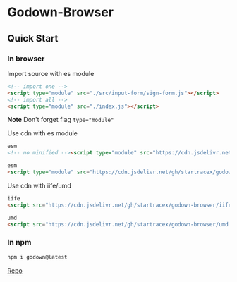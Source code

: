 # Godown-Browser

## Quick Start

### In browser

Import source with es module

```html
<!-- import one -->
<script type="module" src="./src/input-form/sign-form.js"></script>
<!-- import all -->
<script type="module" src="./index.js"></script>
```

**Note** Don't forget flag `type="module"`

Use cdn with es module

```html
esm
<!-- no minified --><script type="module" src="https://cdn.jsdelivr.net/gh/startracex/godown-browser/index.js"></script>

esm
<script type="module" src="https://cdn.jsdelivr.net/gh/startracex/godown-browser/es.js"></script>
```

Use cdn with iife/umd

```html
iife
<script src="https://cdn.jsdelivr.net/gh/startracex/godown-browser/iife.js"></script>

umd
<script src="https://cdn.jsdelivr.net/gh/startracex/godown-browser/umd.js"></script>
```

### In npm

```sh
npm i godown@latest
```

[Repo](https://github.com/startracex/godown/tree/main)
